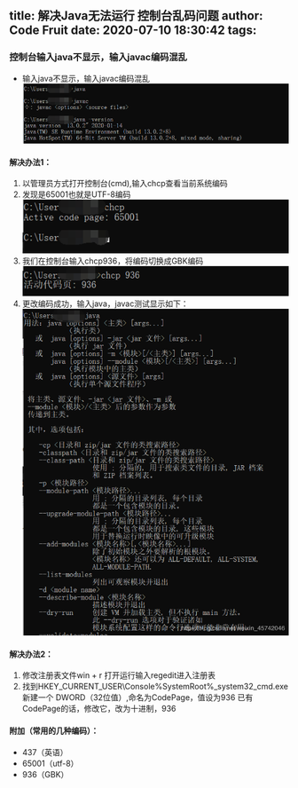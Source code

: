 title: 解决Java无法运行 控制台乱码问题
author: Code Fruit
date: 2020-07-10 18:30:42
tags:
---
### 控制台输入java不显示，输入javac编码混乱
* 输入java不显示，输入javac编码混乱
![示例](/img/20200710/1.png "示例1")

<!--more-->
#### 解决办法1：
1. 以管理员方式打开控制台(cmd),输入chcp查看当前系统编码
2. 发现是65001也就是UTF-8编码
![示例](/img/20200710/2.png "示例2")
3. 我们在控制台输入chcp936，将编码切换成GBK编码
![示例](/img/20200710/3.png "示例3")
4. 更改编码成功，输入java，javac测试显示如下：
![示例](/img/20200710/4.png "示例4")

#### 解决办法2：
1. 修改注册表文件win + r 打开运行输入regedit进入注册表
2. 找到HKEY_CURRENT_USER\Console%SystemRoot%_system32_cmd.exe 新建一个 DWORD（32位值）,命名为CodePage，值设为936 已有CodePage的话，修改它，改为十进制，936

#### 附加（常用的几种编码）：
* 437（英语）
* 65001（utf-8）
* 936（GBK）